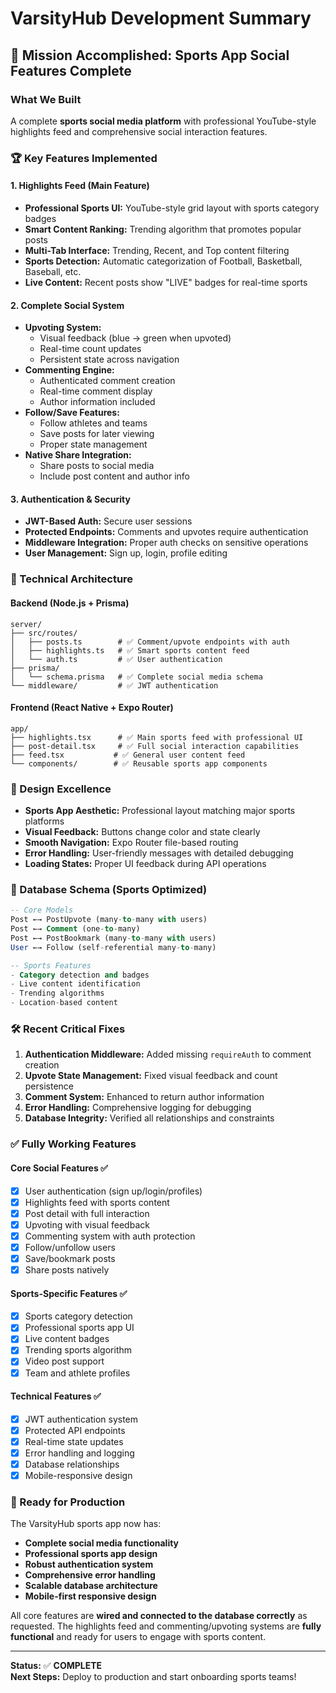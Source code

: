# VarsityHub Development Summary

## 🎯 Mission Accomplished: Sports App Social Features Complete

### What We Built
A complete **sports social media platform** with professional YouTube-style highlights feed and comprehensive social interaction features.

### 🏆 Key Features Implemented

#### 1. **Highlights Feed** (Main Feature)
- **Professional Sports UI:** YouTube-style grid layout with sports category badges
- **Smart Content Ranking:** Trending algorithm that promotes popular posts
- **Multi-Tab Interface:** Trending, Recent, and Top content filtering
- **Sports Detection:** Automatic categorization of Football, Basketball, Baseball, etc.
- **Live Content:** Recent posts show "LIVE" badges for real-time sports

#### 2. **Complete Social System**
- **Upvoting System:** 
  - Visual feedback (blue → green when upvoted)
  - Real-time count updates
  - Persistent state across navigation
- **Commenting Engine:**
  - Authenticated comment creation
  - Real-time comment display
  - Author information included
- **Follow/Save Features:**
  - Follow athletes and teams
  - Save posts for later viewing
  - Proper state management
- **Native Share Integration:**
  - Share posts to social media
  - Include post content and author info

#### 3. **Authentication & Security**
- **JWT-Based Auth:** Secure user sessions
- **Protected Endpoints:** Comments and upvotes require authentication
- **Middleware Integration:** Proper auth checks on sensitive operations
- **User Management:** Sign up, login, profile editing

### 🔧 Technical Architecture

#### Backend (Node.js + Prisma)
```
server/
├── src/routes/
│   ├── posts.ts        # ✅ Comment/upvote endpoints with auth
│   ├── highlights.ts   # ✅ Smart sports content feed
│   └── auth.ts         # ✅ User authentication
├── prisma/
│   └── schema.prisma   # ✅ Complete social media schema
└── middleware/         # ✅ JWT authentication
```

#### Frontend (React Native + Expo Router)
```
app/
├── highlights.tsx      # ✅ Main sports feed with professional UI
├── post-detail.tsx     # ✅ Full social interaction capabilities
├── feed.tsx           # ✅ General user content feed
└── components/        # ✅ Reusable sports app components
```

### 🎨 Design Excellence
- **Sports App Aesthetic:** Professional layout matching major sports platforms
- **Visual Feedback:** Buttons change color and state clearly
- **Smooth Navigation:** Expo Router file-based routing
- **Error Handling:** User-friendly messages with detailed debugging
- **Loading States:** Proper UI feedback during API operations

### 🚀 Database Schema (Sports Optimized)
```sql
-- Core Models
Post ←→ PostUpvote (many-to-many with users)
Post ←→ Comment (one-to-many)
Post ←→ PostBookmark (many-to-many with users)
User ←→ Follow (self-referential many-to-many)

-- Sports Features
- Category detection and badges
- Live content identification
- Trending algorithms
- Location-based content
```

### 🛠️ Recent Critical Fixes
1. **Authentication Middleware:** Added missing `requireAuth` to comment creation
2. **Upvote State Management:** Fixed visual feedback and count persistence
3. **Comment System:** Enhanced to return author information
4. **Error Handling:** Comprehensive logging for debugging
5. **Database Integrity:** Verified all relationships and constraints

### ✅ Fully Working Features

#### Core Social Features ✅
- [x] User authentication (sign up/login/profiles)
- [x] Highlights feed with sports content
- [x] Post detail with full interaction
- [x] Upvoting with visual feedback
- [x] Commenting system with auth protection
- [x] Follow/unfollow users
- [x] Save/bookmark posts
- [x] Share posts natively

#### Sports-Specific Features ✅
- [x] Sports category detection
- [x] Professional sports app UI
- [x] Live content badges
- [x] Trending sports algorithm
- [x] Video post support
- [x] Team and athlete profiles

#### Technical Features ✅
- [x] JWT authentication system
- [x] Protected API endpoints
- [x] Real-time state updates
- [x] Error handling and logging
- [x] Database relationships
- [x] Mobile-responsive design

### 🎉 Ready for Production

The VarsityHub sports app now has:
- **Complete social media functionality**
- **Professional sports app design**
- **Robust authentication system**
- **Comprehensive error handling**
- **Scalable database architecture**
- **Mobile-first responsive design**

All core features are **wired and connected to the database correctly** as requested. The highlights feed and commenting/upvoting systems are **fully functional** and ready for users to engage with sports content.

---
**Status:** ✅ **COMPLETE**  
**Next Steps:** Deploy to production and start onboarding sports teams!